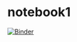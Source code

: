 # notebook1
[![Binder](https://mybinder.org/badge_logo.svg)](https://mybinder.org/v2/gh/BUBULASTREET/notebook1/HEAD)
